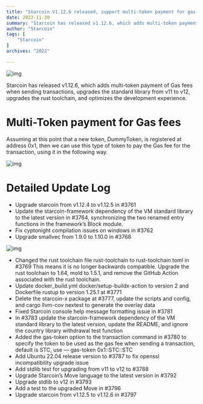 ```yaml
---
title: "Starcoin V1.12.6 released, support multi-token payment for gas fee, optimize the tool chain"
date: 2022-11-30
summary: "Starcoin has released v1.12.6, which adds multi-token payment of Gas fees when sending transactions, upgrades the standard library from v11 to v12, upgrades the rust toolchain..."
author: "Starcoin"
tags: [
    "Starcoin"
]
archives: "2022"

---
```


![img](https://miro.medium.com/max/700/1*zpcsZ4EwoN6Ke2cQsishkQ.png)

Starcoin has released v1.12.6, which adds multi-token payment of Gas fees when sending transactions, upgrades the standard library from v11 to v12, upgrades the rust toolchain, and optimizes the development experience.

# Multi-Token payment for Gas fees

Assuming at this point that a new token, DummyToken, is registered at address 0x1, then we can use this type of token to pay the Gas fee for the transaction, using it in the following way.

![img](https://miro.medium.com/max/700/1*sirk37ZqTDe3gIZoUZltHA.png)

# Detailed Update Log

- Upgrade starcoin from v1.12.4 to v1.12.5 in #3761
- Update the starcoin-framework dependency of the VM standard library to the latest version in #3764, synchronizing the two renamed entry functions in the framework’s Block module.
- Fix cyptonight compilation issues on windows in #3762
- Upgrade smallvec from 1.9.0 to 1.10.0 in #3768

![img](https://miro.medium.com/max/700/1*m6oYk2DzXh6XasBjON9-Zw.png)

- Changed the rust toolchain file rust-toolchain to rust-toolchain.toml in #3769 This means it is no longer backwards compatible. Upgrade the rust toolchain to 1.64, mold to 1.5.1, and remove the GitHub Action associated with the rust toolchain.
- Update docker_build.yml docker/setup-buildx-action to version 2 and Dockerfile rustup to version 1.25.1 at #3771
- Delete the starcoin-x package at #3777, update the scripts and config, and cargo llvm-cov nextest to generate the overlay data
- Fixed Starcoin console help message formatting issue in #3781
- In #3783 update the starcoin-framework dependency of the VM standard library to the latest version, update the README, and ignore the country library withdrawal test function
- Added the gas-token option to the transaction command in #3780 to specify the token to be used as the gas fee when sending a transaction, default is STC, use — gas-token 0x1::STC::STC
- Add Ubuntu 22.04 release version to #3787 to fix openssl incompatibility upgrade issue
- Add stdlib test for upgrading from v11 to v12 to #3788
- Upgrade Starcoin’s Move language to the latest version in #3792
- Upgrade stdlib to v12 in #3793
- Add a test to the upgraded Move in #3796
- Upgrade starcoin from v1.12.5 to v1.12.6 in #3797
